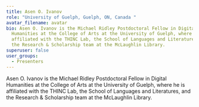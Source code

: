 ```yaml
---
title: Asen O. Ivanov
role: "University of Guelph, Guelph, ON, Canada "
avatar_filename: avatar
bio: Asen O. Ivanov is the Michael Ridley Postdoctoral Fellow in Digital
  Humanities at the College of Arts at the University of Guelph, where he is
  affiliated with the THINC Lab, the School of Languages and Literatures, and
  the Research & Scholarship team at the McLaughlin Library.
superuser: false
user_groups:
  - Presenters
---
```

Asen O. Ivanov is the Michael Ridley Postdoctoral Fellow in Digital Humanities at the College of Arts at the University of Guelph, where he is affiliated with the THINC Lab, the School of Languages and Literatures, and the Research & Scholarship team at the McLaughlin Library.